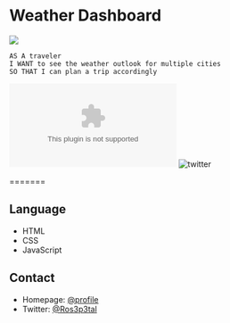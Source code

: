 # Weather Dashboard
![](https://img.shields.io/badge/weather-dashboard-181717?style=social&logo=mySQL)


```
AS A traveler
I WANT to see the weather outlook for multiple cities
SO THAT I can plan a trip accordingly
```

![email](mailto:k.yoannon@gmail.com)
![twitter](https://twitter.com/Ros3p3tal)

=======
## Language
* HTML
* CSS
* JavaScript

## Contact
* Homepage: [@profile](https://github.com/Kathleen-Y)
* Twitter: [@Ros3p3tal](https://twitter.com/Ros3p3tal)
